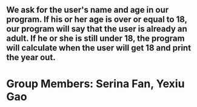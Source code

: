 ## We ask for the user's name and age in our program. If his or her age is over or equal to 18, our program will say that the user is already an adult. If he or she is still under 18, the program will calculate when the user will get 18 and print the year out.
# Group Members: Serina Fan, Yexiu Gao
